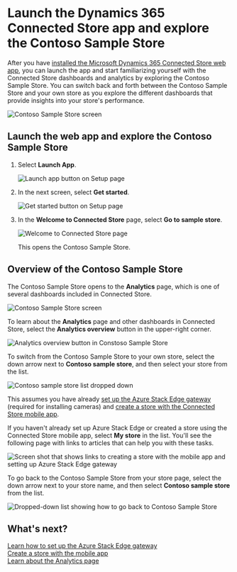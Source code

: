 

# Launch the Dynamics 365 Connected Store app and explore the Contoso Sample Store

After you have [installed the Microsoft Dynamics 365 Connected Store web app](admin-install-web-app.md), you can launch the app and start familiarizing yourself with the Connected Store dashboards and analytics by exploring the Contoso Sample Store. You can switch back and forth between the Contoso Sample Store and your own store as you explore the different dashboards that provide insights into your store's performance. 

![Contoso Sample Store screen](media/first-run-contoso-sample-store.PNG "Contoso Sample Store screen")

## Launch the web app and explore the Contoso Sample Store

1. Select **Launch App**.

    ![Launch app button on Setup page](media/first-run-launch-app.PNG "Launch app button on Setup page")

2. In the next screen, select **Get started**.

    ![Get started button on Setup page](media/first-run-get-started.PNG "Get started button on Setup page")       
        
3. In the **Welcome to Connected Store** page, select **Go to sample store**.

    ![Welcome to Connected Store page](media/first-run-welcome-page.PNG "Welcome to Connected Store page")
    
    This opens the Contoso Sample Store.     
       
## Overview of the Contoso Sample Store

The Contoso Sample Store opens to the **Analytics** page, which is one of several dashboards included in Connected Store. 

![Contoso Sample Store screen](media/first-run-contoso-sample-store.PNG "Contoso Sample Store screen")

To learn about the **Analytics** page and
other dashboards in Connected Store, select the **Analytics overview** button in the upper-right corner.

![Analytics overview button in Constoso Sample Store](media/first-run-analytics-overview-button.PNG "Analytics overview button in Constoso Sample Store")

To switch from the Contoso Sample Store to your own store, select the down arrow next to **Contoso sample store**, and then select your store from the list. 

![Contoso sample store list dropped down](media/first-run-sample-store-list.PNG "Contoso sample store list dropped down")

This assumes you have already [set up the Azure Stack Edge gateway](ase-install.md) (required for installing cameras) and [create a store with the 
Connected Store mobile app](mobile-app-create-store.md).

If you haven't already set up Azure Stack Edge or created a store using the Connected Store mobile app, select **My store** in the list. You'll see the following 
page with links to articles that can help you with these tasks. 

![Screen shot that shows links to creating a store with the mobile app and setting up Azure Stack Edge gateway](media/first-run-setup-prompts.PNG "Screen shot that shows links to creating a store with the mobile app and setting up Azure Stack Edge gateway")

To go back to the Contoso Sample Store from your store page, select the down arrow next to your store name, and then select **Contoso sample store** from the 
list.

![Dropped-down list showing how to go back to Contoso Sample Store](media/first-run-return-contoso-store.PNG "Dropped-down list showing how to go back to Contoso Sample Store")

## What's next?

[Learn how to set up the Azure Stack Edge gateway](ase-install.md)<br>
[Create a store with the mobile app](mobile-app-create-store.md)<br>
[Learn about the Analytics page](web-app-get-insights.md)



